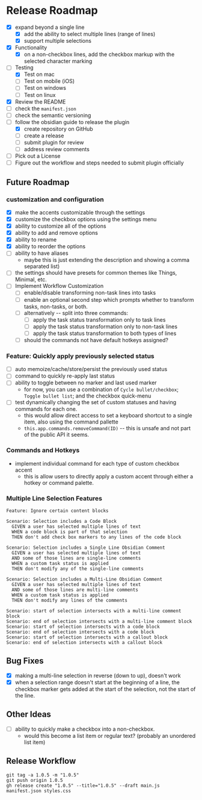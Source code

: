 # Release Roadmap

- [x] expand beyond a single line
  - [x] add the ability to select multiple lines (range of lines)
  - [x] support multiple selections
- [x] Functionality
  - [x] on a non-checkbox lines, add the checkbox markup with the selected character marking
- [ ] Testing
  - [x] Test on mac
  - [ ] Test on mobile (iOS)
  - [ ] Test on windows
  - [ ] Test on linux
- [x] Review the README
- [ ] check the `manifest.json`
- [ ] check the semantic versioning
- [ ] follow the obsidian guide to release the plugin
  - [x] create repository on GitHub
  - [ ] create a release
  - [ ] submit plugin for review
  - [ ] address review comments
- [ ] Pick out a License
- [ ] Figure out the workflow and steps needed to submit plugin officially

## Future Roadmap

### customization and configuration

- [x] make the accents customizable through the settings
- [x] customize the checkbox options using the settings menu
- [x] ability to customize all of the options
- [x] ability to add and remove options
- [x] ability to rename
- [x] ability to reorder the options
- [ ] ability to have aliases
  - maybe this is just extending the description and showing a comma separated list)
- [ ] the settings should have presets for common themes like Things, Minimal, etc.
- [ ] Implement Workflow Customization
  - [ ] enable/disable transforming non-task lines into tasks
  - [ ] enable an optional second step which prompts whether to transform tasks, non-tasks, or both.
  - [ ] alternatively -- split into three commands:
    - [ ] apply the task status transformation only to task lines
    - [ ] apply the task status transformation only to non-task lines
    - [ ] apply the task status transformation to both types of lines
  - [ ] should the commands not have default hotkeys assigned?

### Feature: Quickly apply previously selected status

- [ ] auto memoize/cache/store/persist the previously used status
- [ ] command to quickly re-apply last status
- [ ] ability to toggle between no marker and last used marker
  - for now, you can use a combination of `Cycle bullet/checkbox`; `Toggle bullet list`; and the checkbox quick-menu
- [ ] test dynamically changing the set of custom statuses and having commands for each one.
  - this would allow direct access to set a keyboard shortcut to a single item, also using the command pallette
  - `this.app.commands.removeCommand(ID)` -- this is unsafe and not part of the public API it seems.

### Commands and Hotkeys

- implement individual command for each type of custom checkbox accent
  - this is allow users to directly apply a custom accent through either a hotkey or command palette.

### Multiple Line Selection Features

```text
Feature: Ignore certain content blocks

Scenario: Selection includes a Code Block
  GIVEN a user has selected multiple lines of text
  WHEN a code block is part of that selection
  THEN don't add check box markers to any lines of the code block

Scenario: Selection includes a Single Line Obsidian Comment
  GIVEN a user has selected multiple lines of text
  AND some of those lines are single-line comments
  WHEN a custom task status is applied
  THEN don't modify any of the single-line comments

Scenario: Selection includes a Multi-Line Obsidian Comment
  GIVEN a user has selected multiple lines of text
  AND some of those lines are multi-line comments
  WHEN a custom task status is applied
  THEN don't modify any lines of the comments

Scenario: start of selection intersects with a multi-line comment block
Scenario: end of selection intersects with a multi-line comment block
Scenario: start of selection intersects with a code block
Scenario: end of selection intersects with a code block
Scenario: start of selection intersects with a callout block
Scenario: end of selection intersects with a callout block
```

## Bug Fixes

- [x] making a multi-line selection in reverse (down to up), doesn't work
- [x] when a selection range doesn't start at the beginning of a line, the checkbox marker gets added at the start of the selection, not the start of the line.

## Other Ideas

- [ ] ability to quickly make a checkbox into a non-checkbox.
  - would this become a list item or regular text? (probably an unordered list item)

## Release Workflow

```shell
git tag -a 1.0.5 -m "1.0.5"
git push origin 1.0.5
gh release create "1.0.5" --title="1.0.5" --draft main.js manifest.json styles.css
```

